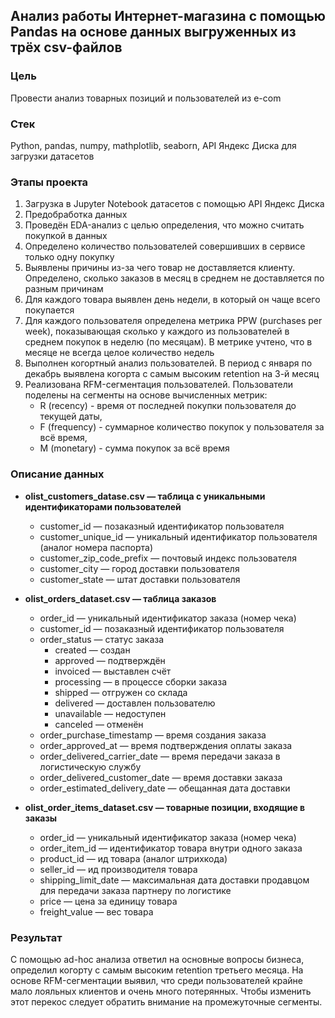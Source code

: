 ## Анализ работы Интернет-магазина с помощью Pandas на основе данных выгруженных из трёх csv-файлов

### Цель

Провести анализ товарных позиций и пользователей из e-com

### Стек

Python, pandas, numpy, mathplotlib, seaborn, API Яндекс Диска для загрузки датасетов

### Этапы проекта

1. Загрузка в Jupyter Notebook датасетов с помощью API Яндекс Диска
2. Предобработка данных
3. Проведён EDA-анализ с целью определения, что можно считать покупкой в данных
4. Определено количество пользователей совершивших в сервисе только одну покупку
5. Выявлены причины из-за чего товар не доставляется клиенту. Определено, сколько заказов в месяц в среднем не доставляется по разным причинам
6. Для каждого товара выявлен день недели, в который он чаще всего покупается
7. Для каждого пользователя определена метрика PPW (purchases per week), показывающая сколько у каждого из пользователей в среднем покупок в неделю (по месяцам). В метрике учтено, что в месяце не всегда целое количество недель
8. Выполнен когортный анализ пользователей. В период с января по декабрь выявлена когорта с самым высоким retention на 3-й месяц
9. Реализована RFM-сегментация пользователей. Пользователи поделены на сегменты на основе вычисленных метрик: 
	- R (recency) - время от последней покупки пользователя до текущей даты, 
	- F (frequency) - суммарное количество покупок у пользователя за всё время, 
	- M (monetary) - сумма покупок за всё время

### Описание данных

- **olist_customers_datase.csv — таблица с уникальными идентификаторами пользователей**
  - customer_id — позаказный идентификатор пользователя
  - customer_unique_id —  уникальный идентификатор пользователя  (аналог номера паспорта)
  - customer_zip_code_prefix —  почтовый индекс пользователя
  - customer_city —  город доставки пользователя
  - customer_state —  штат доставки пользователя

- **olist_orders_dataset.csv —  таблица заказов**
  - order_id —  уникальный идентификатор заказа (номер чека)
  - customer_id —  позаказный идентификатор пользователя
  - order_status —  статус заказа
      - created —  создан
      - approved —  подтверждён
      - invoiced —  выставлен счёт
      - processing —  в процессе сборки заказа
      - shipped —  отгружен со склада
      - delivered —  доставлен пользователю
      - unavailable —  недоступен
      - canceled —  отменён
  - order_purchase_timestamp —  время создания заказа
  - order_approved_at —  время подтверждения оплаты заказа
  - order_delivered_carrier_date —  время передачи заказа в логистическую службу
  - order_delivered_customer_date —  время доставки заказа
  - order_estimated_delivery_date —  обещанная дата доставки

- **olist_order_items_dataset.csv —  товарные позиции, входящие в заказы**
  - order_id —  уникальный идентификатор заказа (номер чека)
  - order_item_id —  идентификатор товара внутри одного заказа
  - product_id —  ид товара (аналог штрихкода)
  - seller_id — ид производителя товара
  - shipping_limit_date —  максимальная дата доставки продавцом для передачи заказа партнеру по логистике
  - price —  цена за единицу товара
  - freight_value —  вес товара
  
### Результат

С помощью  ad-hoc анализа ответил на основные вопросы бизнеса, определил когорту с самым высоким retention третьего месяца. На основе RFM-сегментации выявил, что среди пользователей крайне мало лояльных клиентов и очень много потерянных. Чтобы изменить этот перекос следует обратить внимание на промежуточные сегменты.
